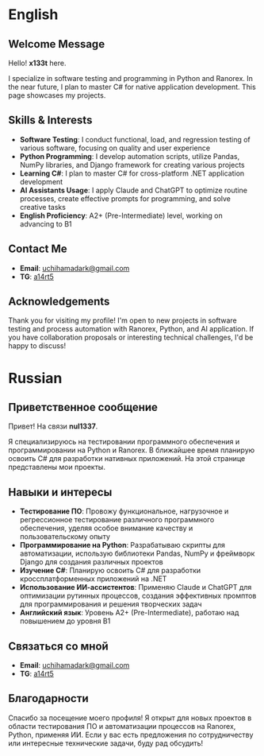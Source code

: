 # English
## Welcome Message
Hello! **x133t** here.

I specialize in software testing and programming in Python and Ranorex. In the near future, I plan to master C# for native application development. This page showcases my projects.

## Skills & Interests
- **Software Testing**: I conduct functional, load, and regression testing of various software, focusing on quality and user experience
- **Python Programming**: I develop automation scripts, utilize Pandas, NumPy libraries, and Django framework for creating various projects
- **Learning C#**: I plan to master C# for cross-platform .NET application development
- **AI Assistants Usage**: I apply Claude and ChatGPT to optimize routine processes, create effective prompts for programming, and solve creative tasks
- **English Proficiency**: A2+ (Pre-Intermediate) level, working on advancing to B1

## Contact Me
- **Email**: uchihamadark@gmail.com
- **TG**: [a14rt5](https://t.me/a14rt5)

## Acknowledgements
Thank you for visiting my profile! I'm open to new projects in software testing and process automation with Ranorex, Python, and AI application. If you have collaboration proposals or interesting technical challenges, I'd be happy to discuss!

# Russian
## Приветственное сообщение
Привет! На связи **nul1337**. 

Я специализируюсь на тестировании программного обеспечения и программировании на Python и Ranorex. В ближайшее время планирую освоить C# для разработки нативных приложений. На этой странице представлены мои проекты.

## Навыки и интересы
- **Тестирование ПО**: Провожу функциональное, нагрузочное и регрессионное тестирование различного программного обеспечения, уделяя особое внимание качеству и пользовательскому опыту
- **Программирование на Python**: Разрабатываю скрипты для автоматизации, использую библиотеки Pandas, NumPy и фреймворк Django для создания различных проектов
- **Изучение C#**: Планирую освоить C# для разработки кроссплатформенных приложений на .NET
- **Использование ИИ-ассистентов**: Применяю Claude и ChatGPT для оптимизации рутинных процессов, создания эффективных промптов для программирования и решения творческих задач
- **Английский язык**: Уровень A2+ (Pre-Intermediate), работаю над повышением до уровня B1

## Связаться со мной
- **Email**: uchihamadark@gmail.com
- **TG**: [a14rt5](https://t.me/a14rt5)

## Благодарности
Спасибо за посещение моего профиля! Я открыт для новых проектов в области тестирования ПО и автоматизации процессов на Ranorex, Python, применяя ИИ. Если у вас есть предложения по сотрудничеству или интересные технические задачи, буду рад обсудить!
